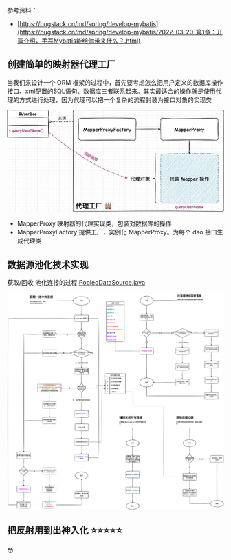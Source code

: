 参考资料：
 - [https://bugstack.cn/md/spring/develop-mybatis](https://bugstack.cn/md/spring/develop-mybatis/2022-03-20-第1章：开篇介绍，手写Mybatis能给你带来什么？.html)

## 创建简单的映射器代理工厂
当我们来设计一个 ORM 框架的过程中，首先要考虑怎么把用户定义的数据库操作接口、xml配置的SQL语句、数据库三者联系起来。其实最适合的操作就是使用代理的方式进行处理，因为代理可以把一个复杂的流程封装为接口对象的实现类

![](./docs/img/small-mybatis-day01-1.jpeg)

 - MapperProxy 映射器的代理实现类，包装对数据库的操作
 - MapperProxyFactory 提供工厂，实例化 MapperProxy。为每个 dao 接口生成代理类

## 数据源池化技术实现
获取/回收 池化连接的过程
[PooledDataSource.java](./src/main/java/cc/tianbin/mybatis/datasource/pooled/PooledDataSource.java)



![](./docs/img/获取or回收池化连接的过程.png)

## 把反射用到出神入化 ⭐⭐️⭐️⭐️⭐️
😳 


